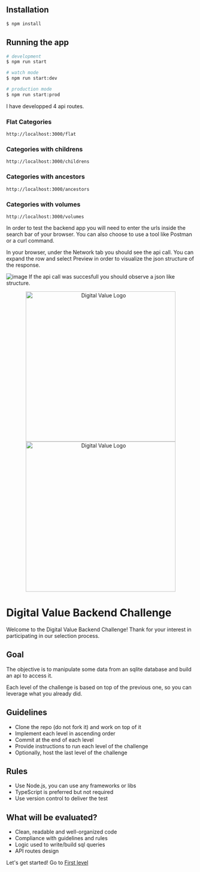 

## Installation

```bash
$ npm install
```

## Running the app

```bash
# development
$ npm run start

# watch mode
$ npm run start:dev

# production mode
$ npm run start:prod
```

I have developped 4 api routes.

### Flat Categories
```
http://localhost:3000/flat
```
### Categories with childrens
```
http://localhost:3000/childrens
```
### Categories with ancestors
```
http://localhost:3000/ancestors
```
### Categories with volumes
```
http://localhost:3000/volumes
```

In order to test the backend app you will need to enter the urls inside the search bar of your browser.
You can also choose to use a tool like Postman or a curl command.

In your browser, under the Network tab you should see the api call.
You can expand the row and select Preview in order to visualize the json structure of the response.

![image](https://github.com/elpolloloco6498/backend-challenge/assets/37902239/543db916-0711-4617-b39d-a9e8a08ee844)
If the api call was succesfull you should observe a json like structure.

<p align="center">
    <a href="#gh-dark-mode-only">
        <img src="https://cdn.digitaldrive.fr/corporate/logo-hd-white.png#gh-dark-mode-only" width="400" alt="Digital Value Logo" />
    </a>
    <a href="#gh-light-mode-only">
        <img src="https://cdn.digitaldrive.fr/corporate/logo-hd.png#gh-light-mode-only" width="400" alt="Digital Value Logo" />
    </a>
</p>

# Digital Value Backend Challenge

Welcome to the Digital Value Backend Challenge! Thank for your interest in participating in our selection process.

## Goal

The objective is to manipulate some data from an sqlite database and build an api to access it.

Each level of the challenge is based on top of the previous one, so you can leverage what you already did.

## Guidelines

- Clone the repo (do not fork it) and work on top of it
- Implement each level in ascending order
- Commit at the end of each level
- Provide instructions to run each level of the challenge
- Optionally, host the last level of the challenge

## Rules

- Use Node.js, you can use any frameworks or libs
- TypeScript is preferred but not required
- Use version control to deliver the test

## What will be evaluated?

- Clean, readable and well-organized code
- Compliance with guidelines and rules
- Logic used to write/build sql queries
- API routes design

Let's get started! Go to [First level](level1)

